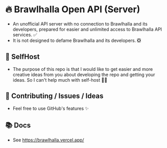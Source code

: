 # 🔥 Brawlhalla Open API (Server)

- An unofficial API server with no connection to Brawlhalla and its developers, prepared for easier and unlimited access to Brawlhalla API services. ✅
- It is not designed to defame Brawlhalla and its developers. ❎

## 💢 SelfHost

- The purpose of this repo is that I would like to get easier and more creative ideas from you about developing the repo and getting your ideas. So I can't help much with self-host 🤷‍♂️

## 🔗 Contributing / Issues / Ideas

- Feel free to use GitHub's features ✨

## 📚 Docs

- See <https://brawlhalla.vercel.app/>

